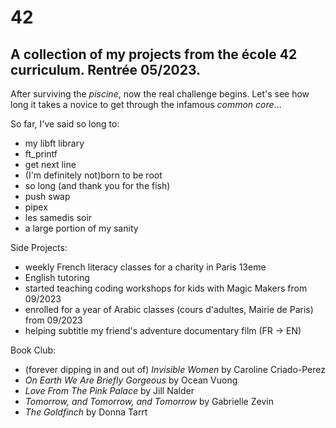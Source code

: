 # 42
## A collection of my projects from the école 42 curriculum. Rentrée 05/2023.
After surviving the _piscine_, now the real challenge begins. Let's see how long it takes a novice to get through the infamous _common core_...

So far, I've said so long to:
- my libft library
- ft_printf
- get next line
- (I'm definitely not)born to be root
- so long (and thank you for the fish)
- push swap
- pipex
- les samedis soir
- a large portion of my sanity

Side Projects:
- weekly French literacy classes for a charity in Paris 13eme
- English tutoring
- started teaching coding workshops for kids with Magic Makers from 09/2023
- enrolled for a year of Arabic classes (cours d'adultes, Mairie de Paris) from 09/2023
- helping subtitle my friend's adventure documentary film (FR -> EN)

Book Club:
- (forever dipping in and out of) _Invisible Women_ by Caroline Criado-Perez
- _On Earth We Are Briefly Gorgeous_ by Ocean Vuong
- _Love From The Pink Palace_ by Jill Nalder
- _Tomorrow, and Tomorrow, and Tomorrow_ by Gabrielle Zevin
- _The Goldfinch_ by Donna Tarrt
